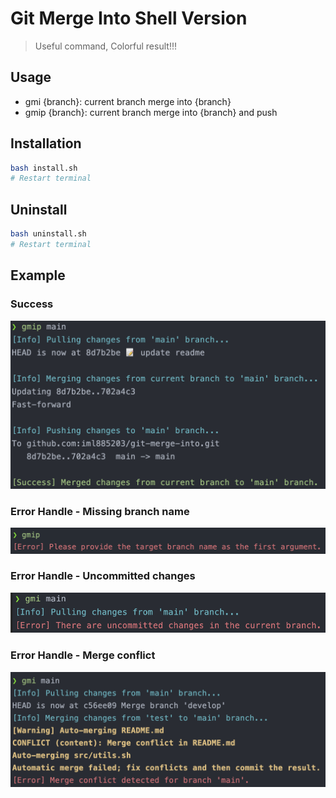 # Git Merge Into Shell Version

> Useful command, Colorful result!!!

## Usage
- gmi {branch}: current branch merge into {branch}
- gmip {branch}: current branch merge into {branch} and push

## Installation

```bash
bash install.sh
# Restart terminal
```

## Uninstall

```bash
bash uninstall.sh
# Restart terminal
```

## Example

### Success

![](./readme/success.png)

### Error Handle - Missing branch name

![](./readme/missing-branch-name.png)

### Error Handle - Uncommitted changes

![](./readme/uncommitted-changes.png)

### Error Handle - Merge conflict

![](./readme/merge-conflict.png)
